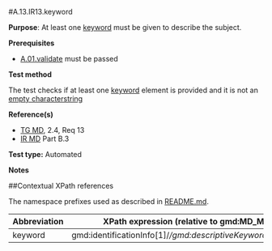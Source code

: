 #A.13.IR13.keyword

**Purpose**: At least one [keyword](#keyword) must be given to describe the subject.

**Prerequisites**
* [A.01.validate](A.01.validate.md) must be passed

**Test method**

The test checks if at least one [keyword](#keyword) element is provided and it is not an [empty characterstring](./README.md#emptychar)

**Reference(s)**	 

* [TG MD](./README.md#ref_TG_MD), 2.4, Req 13
* [IR MD](README.md#ref_IR_MD) Part B.3

**Test type:** Automated

**Notes**

##Contextual XPath references

The namespace prefixes used as described in [README.md](./README.md#namespaces).

Abbreviation                                   |  XPath expression (relative to gmd:MD_Metadata)
-----------------------------------------------| -------------------------------------------------------------------------
<a name="keyword"></a> keyword  | gmd:identificationInfo[1]/*/gmd:descriptiveKeywords/*/gmd:keyword
